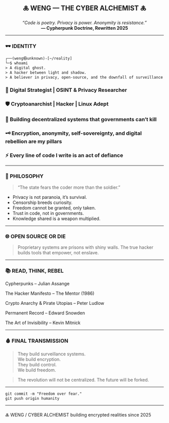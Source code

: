 <h2 align="center">
  🜏 WENG — THE CYBER ALCHEMIST 🜏
</h2>

<p align="center">
  <em>“Code is poetry. Privacy is power. Anonymity is resistance.”</em><br>
  <strong>— Cypherpunk Doctrine, Rewritten 2025</strong>
</p>

---

### 🕶️ IDENTITY

```txt
┌──(weng㉿unknown)-[~/reality]
└─$ whoami
> A digital ghost.  
> A hacker between light and shadow.  
> A believer in privacy, open-source, and the downfall of surveillance capitalism.

```


### 🧠 Digital Strategist | OSINT & Privacy Researcher

### 🛡️ Cryptoanarchist | Hacker | Linux Adept 

### 🧬 Building decentralized systems that governments can’t kill

### 🗝️ Encryption, anonymity, self-sovereignty, and digital rebellion are my pillars

### ⚡ Every line of code I write is an act of defiance

---

### 📡 PHILOSOPHY

> “The state fears the coder more than the soldier.”



- Privacy is not paranoia, it’s survival.  
- Censorship breeds curiosity.  
- Freedom cannot be granted, only taken.  
- Trust in code, not in governments.  
- Knowledge shared is a weapon multiplied.


---


### 🌐 OPEN SOURCE OR DIE

> Proprietary systems are prisons with shiny walls.
The true hacker builds tools that empower, not enslave.

---

### 📚 READ, THINK, REBEL

Cypherpunks – Julian Assange

The Hacker Manifesto – The Mentor (1986)

Crypto Anarchy & Pirate Utopias – Peter Ludlow

Permanent Record – Edward Snowden

The Art of Invisibility – Kevin Mitnick

---

### 🩸 FINAL TRANSMISSION

> They build surveillance systems.  
> We build encryption.  
> They build control.  
> We build freedom.

> The revolution will not be centralized.
The future will be forked.


---
```txt
git commit -m "Freedom over fear."
git push origin humanity
```

---

🜏 WENG / CYBER ALCHEMIST
building encrypted realities since 2025